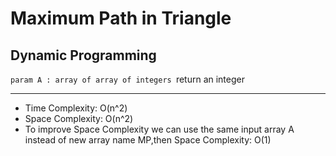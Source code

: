 
# Maximum Path in Triangle
## Dynamic Programming

``param A : array of array of integers
``return an integer

----------

- Time Complexity: O(n^2)
- Space Complexity: O(n^2)
- To improve Space Complexity we can use the same input array A instead of new array name MP,then Space Complexity: O(1)